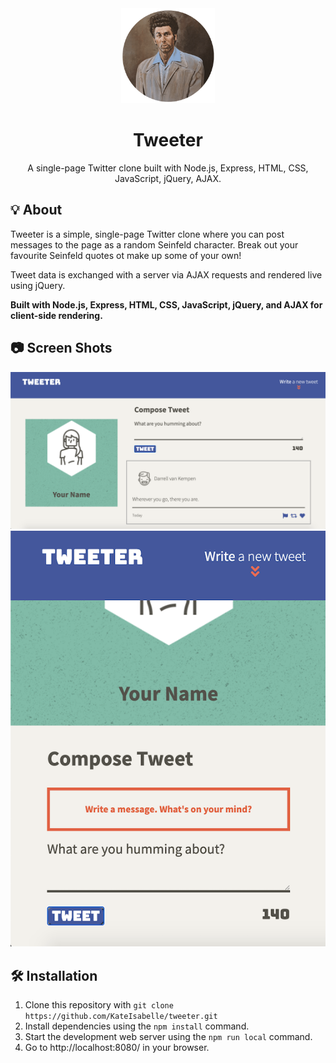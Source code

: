 <div align="center">

<img src="public/images/profile-pic-circular.png" alt="Kramer from Seinfeld" width="150px" style="">

# Tweeter

A single-page Twitter clone built with Node.js, Express, HTML, CSS, JavaScript, jQuery, AJAX.

</div>

## 💡 About 

Tweeter is a simple, single-page Twitter clone where you can post messages to the page as a random Seinfeld character. Break out your favourite Seinfeld quotes ot make up some of your own! 

Tweet data is exchanged with a server via AJAX requests and rendered live using jQuery.

**Built with Node.js, Express, HTML, CSS, JavaScript, jQuery, and AJAX for client-side rendering.**

## 📷 Screen Shots

!["Screenshot of Desktop UI"](https://github.com/KateIsabelle/tweeter/blob/master/docs/tweeter-desktop-ui.png?raw=true)
!["Screenshot of mobile or tablet UI"](https://github.com/KateIsabelle/tweeter/blob/master/docs/tweeter-tablet-ui.png?raw=true)

## 🛠 Installation

1. Clone this repository with `git clone https://github.com/KateIsabelle/tweeter.git`
2. Install dependencies using the `npm install` command.
3. Start the development web server using the `npm run local` command.
4. Go to http://localhost:8080/ in your browser.




